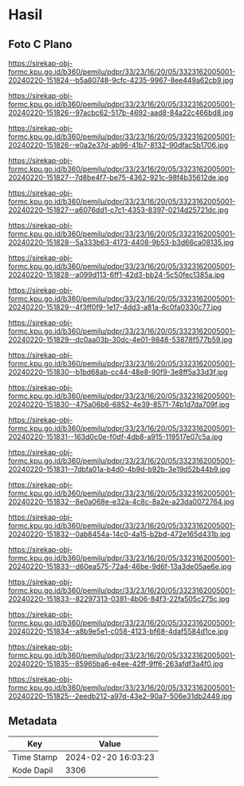 # Hasil

## Foto C Plano

https://sirekap-obj-formc.kpu.go.id/b360/pemilu/pdpr/33/23/16/20/05/3323162005001-20240220-151824--b5a80748-9cfc-4235-9967-8ee449a62cb9.jpg

https://sirekap-obj-formc.kpu.go.id/b360/pemilu/pdpr/33/23/16/20/05/3323162005001-20240220-151826--97acbc62-517b-4692-aad8-84a22c466bd8.jpg

https://sirekap-obj-formc.kpu.go.id/b360/pemilu/pdpr/33/23/16/20/05/3323162005001-20240220-151826--e0a2e37d-ab96-41b7-8132-90dfac5b1706.jpg

https://sirekap-obj-formc.kpu.go.id/b360/pemilu/pdpr/33/23/16/20/05/3323162005001-20240220-151827--7d8be4f7-be75-4362-921c-98f4b35612de.jpg

https://sirekap-obj-formc.kpu.go.id/b360/pemilu/pdpr/33/23/16/20/05/3323162005001-20240220-151827--a6076dd1-c7c1-4353-8397-0214d25721dc.jpg

https://sirekap-obj-formc.kpu.go.id/b360/pemilu/pdpr/33/23/16/20/05/3323162005001-20240220-151828--5a333b63-4173-4408-9b53-b3d66ca08135.jpg

https://sirekap-obj-formc.kpu.go.id/b360/pemilu/pdpr/33/23/16/20/05/3323162005001-20240220-151828--a099d113-6ff1-42d3-bb24-5c50fec1385a.jpg

https://sirekap-obj-formc.kpu.go.id/b360/pemilu/pdpr/33/23/16/20/05/3323162005001-20240220-151829--4f3ff0f9-1e17-4dd3-a81a-6c0fa0330c77.jpg

https://sirekap-obj-formc.kpu.go.id/b360/pemilu/pdpr/33/23/16/20/05/3323162005001-20240220-151829--dc0aa03b-30dc-4e01-9848-53878f577b59.jpg

https://sirekap-obj-formc.kpu.go.id/b360/pemilu/pdpr/33/23/16/20/05/3323162005001-20240220-151830--b1bd68ab-cc44-48e8-90f9-3e8ff5a33d3f.jpg

https://sirekap-obj-formc.kpu.go.id/b360/pemilu/pdpr/33/23/16/20/05/3323162005001-20240220-151830--475a06b6-6852-4e39-8571-74b1d7da709f.jpg

https://sirekap-obj-formc.kpu.go.id/b360/pemilu/pdpr/33/23/16/20/05/3323162005001-20240220-151831--163d0c0e-f0df-4db8-a915-119517e07c5a.jpg

https://sirekap-obj-formc.kpu.go.id/b360/pemilu/pdpr/33/23/16/20/05/3323162005001-20240220-151831--7dbfa01a-b4d0-4b9d-b92b-3e19d52b44b9.jpg

https://sirekap-obj-formc.kpu.go.id/b360/pemilu/pdpr/33/23/16/20/05/3323162005001-20240220-151832--8e0a068e-e32a-4c8c-8a2e-a23da0072764.jpg

https://sirekap-obj-formc.kpu.go.id/b360/pemilu/pdpr/33/23/16/20/05/3323162005001-20240220-151832--0ab8454a-14c0-4a15-b2bd-472e165d431b.jpg

https://sirekap-obj-formc.kpu.go.id/b360/pemilu/pdpr/33/23/16/20/05/3323162005001-20240220-151833--d60ea575-72a4-46be-9d6f-13a3de05ae6e.jpg

https://sirekap-obj-formc.kpu.go.id/b360/pemilu/pdpr/33/23/16/20/05/3323162005001-20240220-151833--82297313-0381-4b06-84f3-22fa505c275c.jpg

https://sirekap-obj-formc.kpu.go.id/b360/pemilu/pdpr/33/23/16/20/05/3323162005001-20240220-151834--a8b9e5e1-c058-4123-bf68-4daf5584d1ce.jpg

https://sirekap-obj-formc.kpu.go.id/b360/pemilu/pdpr/33/23/16/20/05/3323162005001-20240220-151835--85965ba6-e4ee-42ff-9ff6-263afdf3a4f0.jpg

https://sirekap-obj-formc.kpu.go.id/b360/pemilu/pdpr/33/23/16/20/05/3323162005001-20240220-151825--2eedb212-a97d-43e2-90a7-506e31db2449.jpg


## Metadata

| Key        | Value               |
| ---------- | ------------------- |
| Time Stamp | 2024-02-20 16:03:23 |
| Kode Dapil | 3306                |



